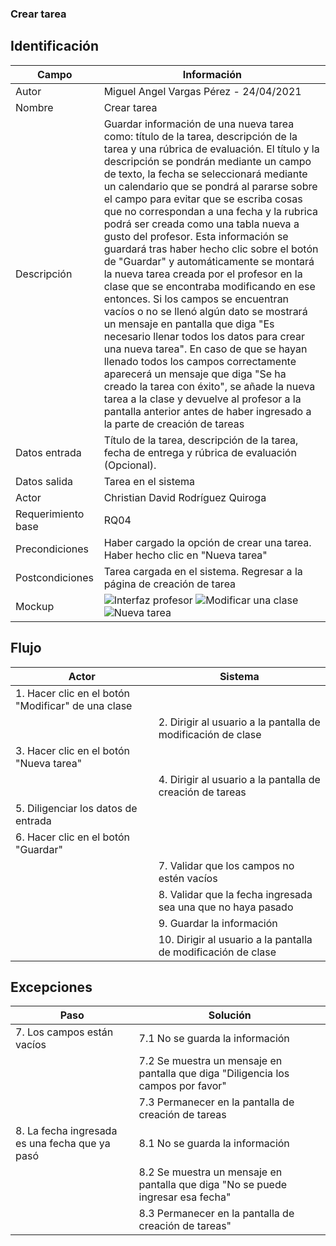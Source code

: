 ### Crear tarea
## Identificación 

| Campo | Información |
|-------|-------|
| Autor | Miguel Angel Vargas Pérez - 24/04/2021 |
| Nombre | Crear tarea |
| Descripción | Guardar información de una nueva tarea como: título de la tarea, descripción de la tarea y una rúbrica de evaluación. El título y la descripción se pondrán mediante un campo de texto, la fecha se seleccionará mediante un calendario que se pondrá al pararse sobre el campo para evitar que se escriba cosas que no correspondan a una fecha y la rubrica podrá ser creada como una tabla nueva a gusto del profesor. Esta información se guardará tras haber hecho clic sobre el botón de "Guardar" y automáticamente se montará la nueva tarea creada por el profesor en la clase que se encontraba modificando en ese entonces. Si los campos se encuentran vacíos o no se llenó algún dato se mostrará un mensaje en pantalla que diga "Es necesario llenar todos los datos para crear una nueva tarea". En caso de que se hayan llenado todos los campos correctamente aparecerá un mensaje que diga "Se ha creado la tarea con éxito", se añade la nueva tarea a la clase y devuelve al profesor a la pantalla anterior antes de haber ingresado a la parte de creación de tareas |
| Datos entrada | Título de la tarea, descripción de la tarea, fecha de entrega y rúbrica de evaluación (Opcional).   |
| Datos salida | Tarea en el sistema |
| Actor | Christian David Rodríguez Quiroga |
| Requerimiento base | RQ04 |
| Precondiciones | Haber cargado la opción de crear una tarea. Haber hecho clic en "Nueva tarea" |
| Postcondiciones | Tarea cargada en el sistema. Regresar a la página de creación de tarea |
| Mockup | ![Interfaz profesor](https://user-images.githubusercontent.com/79241017/116014437-e78b3880-a5fa-11eb-8c42-b9930a9ed56e.png) ![Modificar una clase](https://user-images.githubusercontent.com/79241017/116014218-cbd36280-a5f9-11eb-901f-acaa0b673537.png) ![Nueva tarea](https://user-images.githubusercontent.com/79241017/116015118-d2fc6f80-a5fd-11eb-9893-c4c67de406d3.png) |

## Flujo
| Actor | Sistema |
|-------|-------|
| 1. Hacer clic en el botón "Modificar" de una clase |
|  | 2. Dirigir al usuario a la pantalla de modificación de clase |
| 3. Hacer clic en el botón "Nueva tarea" |  |
|  | 4. Dirigir al usuario a la pantalla de creación de tareas |
| 5. Diligenciar los datos de entrada |  |
| 6. Hacer clic en el botón "Guardar" |  |
|  | 7. Validar que los campos no estén vacíos |
|  | 8. Validar que la fecha ingresada sea una que no haya pasado |
|  | 9. Guardar la información |
|  | 10. Dirigir al usuario a la pantalla de modificación de clase |



## Excepciones
| Paso | Solución |
|-------|-------|
| 7. Los campos están vacíos | 7.1 No se guarda la información |
|  | 7.2 Se muestra un mensaje en pantalla que diga "Diligencia los campos por favor" |
|  | 7.3 Permanecer en la pantalla de creación de tareas |
| 8. La fecha ingresada es una fecha que ya pasó | 8.1 No se guarda la información |
|  | 8.2 Se muestra un mensaje en pantalla que diga "No se puede ingresar esa fecha" |
|  | 8.3 Permanecer en la pantalla de creación de tareas" |

